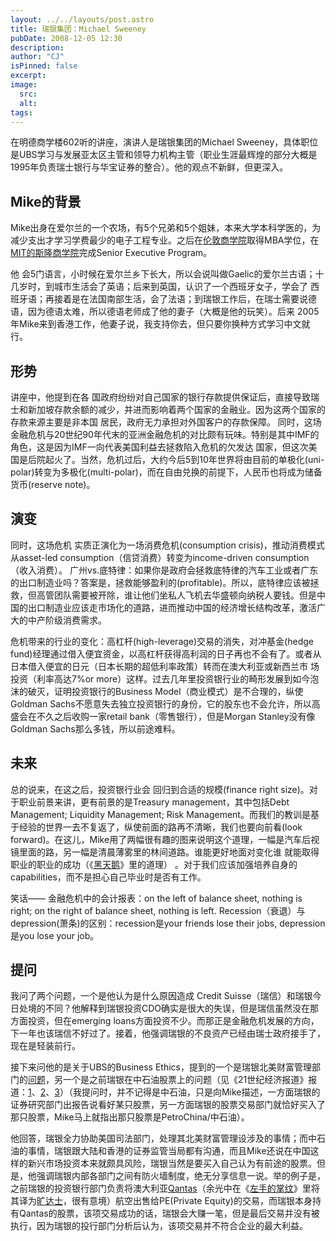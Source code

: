 ```yaml
---
layout: ../../layouts/post.astro
title: 瑞银集团：Michael Sweeney
pubDate: 2008-12-05 12:30
description: 
author: "CJ"
isPinned: false
excerpt: 
image:
  src:
  alt:
tags: 
---
```

在明德商学楼602听的讲座，演讲人是瑞银集团的Michael Sweeney，具体职位是UBS学习与发展亚太区主管和领导力机构主管（职业生涯最辉煌的部分大概是1995年负责瑞士银行与华宝证券的整合）。他的观点不新鲜，但更深入。
## Mike的背景
Mike出身在爱尔兰的一个农场，有5个兄弟和5个姐妹，本来大学本科学医的，为减少支出才学习学费最少的电子工程专业。之后在[伦敦商学院](https://www.london.edu/)取得MBA学位，在[MIT的斯隆商学院](https://mitsloan.mit.edu/)完成Senior Executive Program。

他 会5门语言，小时候在爱尔兰乡下长大，所以会说叫做Gaelic的爱尔兰古语；十几岁时，到城市生活会了英语；后来到英国，认识了一个西班牙女子，学会了 西班牙语；再接着是在法国南部生活，会了法语；到瑞银工作后，在瑞士需要说德语，因为德语太难，所以德语老师成了他的妻子（大概是他的玩笑）。后来 2005年Mike来到香港工作，他妻子说，我支持你去，但只要你换种方式学习中文就行。
## 形势
讲座中，他提到在各 国政府纷纷对自己国家的银行存款提供保证后，直接导致瑞士和新加坡存款余额的减少，并进而影响着两个国家的金融业。因为这两个国家的存款来源主要是非本国 居民，政府无力承担对外国客户的存款保障。 同时，这场金融危机与20世纪90年代末的亚洲金融危机的对比颇有玩味。特别是其中IMF的角色，这是因为IMF一向代表美国利益去拯救陷入危机的欠发达 国家，但这次美国是后院起火了。当然，危机过后，大约今后5到10年世界将由目前的单极化(uni-polar)转变为多极化(multi-polar)，而在自由兑换的前提下，人民币也将成为储备货币(reserve note)。
## 演变
同时，这场危机 实质正演化为一场消费危机(consumption crisis)，推动消费模式从asset-led consumption（信贷消费）转变为income-driven consumption（收入消费）。 广州vs.底特律：如果你是政府会拯救底特律的汽车工业或者广东的出口制造业吗？答案是，拯救能够盈利的(profitable)。所以，底特律应该被拯 救，但高管团队需要被开除，谁让他们坐私人飞机去华盛顿向纳税人要钱。但是中国的出口制造业应该走市场化的道路，进而推动中国的经济增长结构改革，激活广大的中产阶级消费需求。

危机带来的行业的变化：高杠杆(high-leverage)交易的消失，对冲基金(hedge fund)经理通过借入便宜资金，以高杠杆获得高利润的日子再也不会有了。或者从日本借入便宜的日元（日本长期的超低利率政策）转而在澳大利亚或新西兰市 场投资（利率高达7%or more）这样。过去几年里投资银行业的畸形发展到如今泡沫的破灭，证明投资银行的Business Model（商业模式）是不合理的，纵使Goldman Sachs不愿意失去独立投资银行的身份，它的股东也不会允许，所以高盛会在不久之后收购一家retail bank（零售银行），但是Morgan Stanley没有像Goldman Sachs那么多钱，所以前途难料。
## 未来
总的说来，在这之后，投资银行业会 回归到合适的规模(finance right size)。对于职业前景来讲，更有前景的是Treasury management，其中包括Debt Management; Liquidity Management; Risk Management。而我们的教训是基于经验的世界一去不复返了，纵使前面的路再不清晰，我们也要向前看(look forward)。在这儿，Mike用了两幅很有趣的图来说明这个道理，一幅是汽车后视镜里面的路，另一幅是清晨薄雾里的林间道路。谁能更好地面对变化谁 就能取得职业的职业的成功（《[黑天鹅](https://book.douban.com/subject/3025921/)》里的道理） 。对于我们应该加强培养自身的capabilities，而不是担心自己毕业时是否有工作。

笑话—— 金融危机中的会计报表：on the left of balance sheet, nothing is right; on the right of balance sheet, nothing is left. Recession（衰退）与depression(萧条)的区别：recession是your friends lose their jobs, depression是you lose your job。
## 提问
我问了两个问题，一个是他认为是什么原因造成 Credit Suisse（瑞信）和瑞银今日处境的不同？他解释到瑞银投资CDO确实是很大的失误，但是瑞信虽然没在那方面投资，但在emerging loans方面投资不少。而那正是金融危机发展的方向，下一年也该瑞信不好过了。接着，他强调瑞银的不良资产已经由瑞士政府接手了，现在是轻装前行。

接下来问他的是关于UBS的Business Ethics，提到的一个是瑞银北美财富管理部门的[问题](https://cn.reuters.com/article/usNews/idCNChina-2845920081113)，另一个是之前瑞银在中石油股票上的问题（见《21世纪经济报道》报道：[1](https://www.21cbh.com/HTML/2007-12-26/127253.html)、[2](https://www.21cbh.com/HTML/2007-12-27/HTML_82YHQKJN0VJ4.html)、[3](https://www.21cbh.com/HTML/2008-1-3/HTML_WE9B055CSAJW.html)）（我提问时，并不记得是中石油，只是向Mike描述，一方面瑞银的证券研究部门出报告说看好某只股票，另一方面瑞银的股票交易部门就恰好买入了那只股票，Mike马上就指出那只股票是PetroChina/中石油）。

他回答，瑞银全力协助美国司法部门，处理其北美财富管理设涉及的事情；而中石油的事情，瑞银跟大陆和香港的证券监管当局都有沟通，而且Mike还说在中国这样的新兴市场投资本来就颇具风险，瑞银当然是要买入自己认为有前途的股票。但是，他强调瑞银内部各部门之间有防火墙制度，绝无分享信息一说。举的例子是，之前瑞银的投资银行部门负责将澳大利亚[Qantas](https://www.qantas.com.au/)（余光中在《[左手的掌纹](https://book.douban.com/subject/1026884/)》里将其译为[旷达士](https://www.cnread.net/cnread1/gtzp/y/yuguangzhong/000/007.htm)，很有意境）航空出售给PE(Private Equity)的交易，而瑞银本身持有Qantas的股票，该项交易成功的话，瑞银会大赚一笔，但是最后交易并没有被执行，因为瑞银的投行部门分析后认为，该项交易并不符合企业的最大利益。

